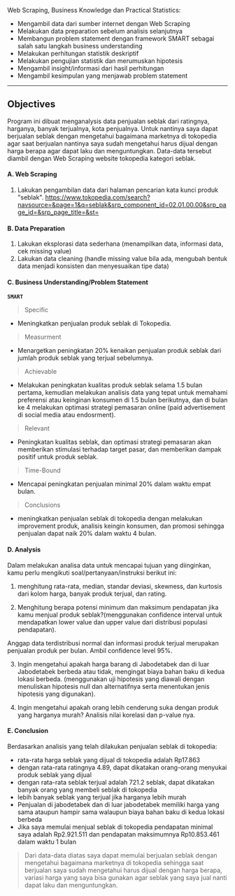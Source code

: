 Web Scraping, Business Knowledge dan Practical Statistics:

- Mengambil data dari sumber internet dengan Web Scraping
- Melakukan data preparation sebelum analisis selanjutnya
- Membangun problem statement dengan framework SMART sebagai salah satu langkah business understanding
- Melakukan perhitungan statistik deskriptif
- Melakukan pengujian statistik dan merumuskan hipotesis
- Mengambil insight/informasi dari hasil perhitungan
- Mengambil kesimpulan yang menjawab problem statement

---
## Objectives
Program ini dibuat menganalysis data penjualan seblak dari ratingnya, harganya, banyak terjualnya, kota penjualnya. Untuk nantinya saya dapat berjualan seblak dengan mengetahui bagaimana marketnya di tokopedia agar saat berjualan nantinya saya sudah mengetahui harus dijual dengan harga berapa agar dapat laku dan menguntungkan. Data-data tersebut diambil dengan Web Scraping website tokopedia kategori seblak.


#### A. Web Scraping
1. Lakukan pengambilan data dari halaman pencarian kata kunci produk "seblak".
  https://www.tokopedia.com/search?navsource=&page=1&q=seblak&srp_component_id=02.01.00.00&srp_page_id=&srp_page_title=&st=


#### B. Data Preparation

1. Lakukan eksplorasi data sederhana (menampilkan data, informasi data, cek missing value)
2. Lakukan data cleaning (handle missing value bila ada, mengubah bentuk data menjadi konsisten dan menyesuaikan tipe data)

#### C. Business Understanding/Problem Statement
**`SMART`**

> Specific
* Meningkatkan penjualan produk seblak di Tokopedia.

> Measurment
* Menargetkan peningkatan 20% kenaikan penjualan produk seblak dari jumlah produk seblak yang terjual sebelumnya.

> Achievable
* Melakukan peningkatan kualitas produk seblak selama 1.5 bulan pertama, kemudian melakukan analisis data yang tepat untuk memahami preferensi atau keinginan konsumen di 1.5 bulan berikutnya, dan di bulan ke 4 melakukan optimasi strategi pemasaran online (paid advertisement di social media atau endosrment).

> Relevant
* Peningkatan kualitas seblak, dan optimasi strategi pemasaran akan memberikan stimulasi terhadap target pasar, dan memberikan dampak positif untuk produk seblak.

> Time-Bound
* Mencapai peningkatan penjualan minimal 20% dalam waktu empat bulan.

> Conclusions
* meningkatkan penjualan seblak di tokopedia dengan melakukan improvement produk, analisis keingin konsumen, dan promosi sehingga penjualan dapat naik 20% dalam waktu 4 bulan.

#### D. Analysis
  Dalam melakukan analisa data untuk mencapai tujuan yang diinginkan, kamu perlu mengikuti soal/pertanyaan/instruksi berikut ini:
1. menghitung rata-rata, median, standar deviasi, skewness, dan kurtosis dari kolom harga, banyak produk terjual, dan rating.

2. Menghitung berapa potensi minimum dan maksimum pendapatan jika kamu menjual produk seblak?(menggunakan confidence interval untuk mendapatkan lower value dan upper value dari distribusi populasi pendapatan).

  Anggap data terdistribusi normal dan informasi produk terjual merupakan penjualan produk per bulan. Ambil confidence level 95%.

3. Ingin mengetahui apakah harga barang di Jabodetabek dan di luar Jabodetabek berbeda atau tidak, mengingat biaya bahan baku di kedua lokasi berbeda. (menggunakan uji hipotesis yang diawali dengan menuliskan hipotesis null dan alternatifnya serta menentukan jenis hipotesis yang digunakan).

4. Ingin mengetahui apakah orang lebih cenderung suka dengan produk yang harganya murah? Analisis nilai korelasi dan p-value nya.


#### E. Conclusion
  Berdasarkan analisis yang telah dilakukan penjualan seblak di tokopedia:
  * rata-rata harga seblak yang dijual di tokopedia adalah Rp17.863
  * dengan rata-rata ratingnya 4.89, dapat dikatakan orang-orang menyukai produk seblak yang dijual
  * dengan rata-rata seblak terjual adalah 721.2 seblak, dapat dikatakan banyak orang yang membeli seblak di tokopedia
  * lebih banyak seblak yang terjual jika harganya lebih murah
  * Penjualan di jabodetabek dan di luar jabodetabek memiliki harga yang sama ataupun hampir sama walaupun biaya bahan baku di kedua lokasi berbeda
  * Jika saya memulai menjual seblak di tokopedia pendapatan minimal saya adalah Rp2.921.511 dan pendapatan maksimumnya Rp10.853.461 dalam waktu 1 bulan

  > Dari data-data diatas saya dapat memulai berjualan seblak dengan mengetahui bagaimana marketnya di tokopedia sehingga saat berjualan saya sudah mengetahui harus dijual dengan harga berapa, variasi harga yang saya bisa gunakan agar seblak yang saya jual nanti dapat laku dan menguntungkan.
